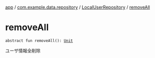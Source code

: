 [app](../../index.md) / [com.example.data.repository](../index.md) / [LocalUserRepository](index.md) / [removeAll](./remove-all.md)

# removeAll

`abstract fun removeAll(): `[`Unit`](https://kotlinlang.org/api/latest/jvm/stdlib/kotlin/-unit/index.html)

ユーザ情報全削除


